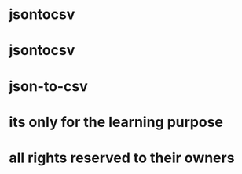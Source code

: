 # jsontocsv
# jsontocsv
# json-to-csv
# its only for the learning purpose 
# all rights reserved to their owners 
